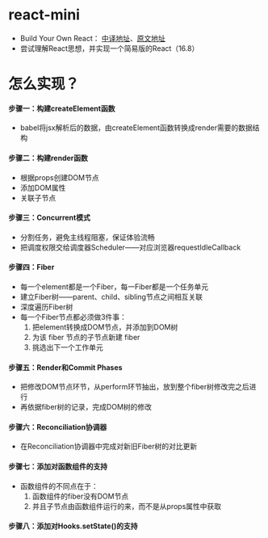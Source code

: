 # react-mini

- Build Your Own React： [中译地址](https://qcsite.gatsbyjs.io/build-your-own-react/)、[原文地址](https://pomb.us/build-your-own-react/)
- 尝试理解React思想，并实现一个简易版的React（16.8）

# 怎么实现？

#### 步骤一：构建createElement函数

- babel将jsx解析后的数据，由createElement函数转换成render需要的数据结构

#### 步骤二：构建render函数

- 根据props创建DOM节点
- 添加DOM属性
- 关联子节点

#### 步骤三：Concurrent模式

- 分割任务，避免主线程阻塞，保证体验流畅
- 把调度权限交给调度器Scheduler——对应浏览器requestIdleCallback

#### 步骤四：Fiber

- 每一个element都是一个Fiber，每一Fiber都是一个任务单元
- 建立Fiber树——parent、child、sibling节点之间相互关联
- 深度遍历Fiber树
- 每一个Fiber节点都必须做3件事：
  1. 把element转换成DOM节点，并添加到DOM树
  2. 为该 fiber 节点的子节点新建 fiber
  3. 挑选出下一个工作单元

#### 步骤五：Render和Commit Phases

- 把修改DOM节点环节，从perform环节抽出，放到整个fiber树修改完之后进行
- 再依据fiber树的记录，完成DOM树的修改

#### 步骤六：Reconciliation协调器

- 在Reconciliation协调器中完成对新旧Fiber树的对比更新

#### 步骤七：添加对函数组件的支持

- 函数组件的不同点在于：
  1. 函数组件的fiber没有DOM节点
  2. 并且子节点由函数组件运行的来，而不是从props属性中获取
#### 步骤八：添加对Hooks.setState()的支持
